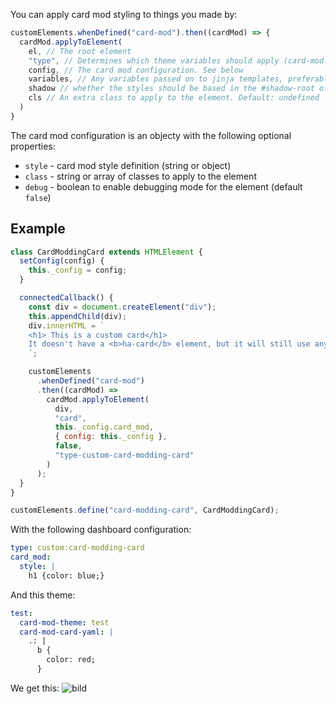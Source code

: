 You can apply card mod styling to things you made by:

```js
customElements.whenDefined("card-mod").then((cardMod) => {
  cardMod.applyToElement(
    el, // The root element
    "type", // Determines which theme variables should apply (card-mod-<type>, card-mod-<type>-yaml)
    config, // The card mod configuration. See below
    variables, // Any variables passed on to jinja templates, preferably { config: <element configuration> }. Default: {}
    shadow // whether the styles should be based in the #shadow-root of el. Default: true
    cls // An extra class to apply to the element. Default: undefined
  )
}
```

The card mod configuration is an objecty with the following optional properties:

- `style` - card mod style definition (string or object)
- `class` - string or array of classes to apply to the element
- `debug` - boolean to enable debugging mode for the element (default `false`)

## Example

```js
class CardModdingCard extends HTMLElement {
  setConfig(config) {
    this._config = config;
  }

  connectedCallback() {
    const div = document.createElement("div");
    this.appendChild(div);
    div.innerHTML = `
    <h1> This is a custom card</h1>
    It doesn't have a <b>ha-card</b> element, but it will still use any styles for cards from the card-mod configuration or theme.
    `;

    customElements
      .whenDefined("card-mod")
      .then((cardMod) =>
        cardMod.applyToElement(
          div,
          "card",
          this._config.card_mod,
          { config: this._config },
          false,
          "type-custom-card-modding-card"
        )
      );
  }
}

customElements.define("card-modding-card", CardModdingCard);
```

With the following dashboard configuration:

```yaml
type: custom:card-modding-card
card_mod:
  style: |
    h1 {color: blue;}
```

And this theme:

```yaml
test:
  card-mod-theme: test
  card-mod-card-yaml: |
    .: |
      b {
        color: red;
      }
```

We get this:
![bild](https://github.com/thomasloven/lovelace-card-mod/assets/1299821/d1c01db4-50cc-40b6-aeb7-eac8dd173112)

